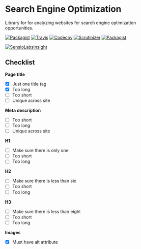 # Search Engine Optimization

Library for for analyzing websites for search engine optimization opportunities.


[![Packagist](https://img.shields.io/packagist/v/zortje/seo.svg?style=flat)](https://packagist.org/packages/zortje/seo)
[![Travis](https://img.shields.io/travis/zortje/seo.svg?style=flat)](https://travis-ci.org/zortje/seo) 
[![Codecov](https://img.shields.io/codecov/c/github/zortje/seo.svg)](https://codecov.io/github/zortje/seo)
[![Scrutinizer](https://img.shields.io/scrutinizer/g/zortje/seo.svg?style=flat)](https://scrutinizer-ci.com/g/zortje/seo/?branch=master)
[![Packagist](https://img.shields.io/packagist/dt/zortje/seo.svg?style=flat)](https://packagist.org/packages/zortje/seo)

[![SensioLabsInsight](https://insight.sensiolabs.com/projects/f6ecf6c6-a31d-4253-9204-fa08c041fb5e/big.png)](https://insight.sensiolabs.com/projects/f6ecf6c6-a31d-4253-9204-fa08c041fb5e)

## Checklist

**Page title**
* [X] Just one title tag
* [X] Too long
* [ ] Too short
* [ ] Unique across site
 
**Meta description**
* [ ] Too short
* [ ] Too long
* [ ] Unique across site

**H1**
* [ ] Make sure there is only one
* [ ] Too short
* [ ] Too long
 
**H2**
* [ ] Make sure there is less than six
* [ ] Too short
* [ ] Too long
 
**H3**
* [ ] Make sure there is less than eight
* [ ] Too short
* [ ] Too long

**Images**
* [X] Must have alt attribute
